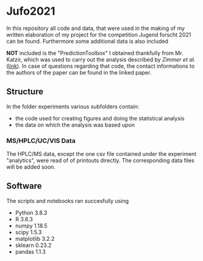 # Jufo2021

In this repository all code and data, that were used in the making of my written elaboration of my project for the competition Jugend forscht 2021 can be found. Furthermore some additional data is also included

**NOT** included is the "PredictionToolbox" I obtained thankfully from Mr. Katzir, which was used to carry out the analysis described by *Zimmer et al.* ([link](https://www.pnas.org/content/113/37/10442)). In case of questions regarding that code, the contact informations to the authors of the paper can be found in the linked paper.

## Structure

In the folder experiments various subfolders contain:
* the code used for creating figures and doing the statistical analysis
* the data on which the analysis was based upon

### MS/HPLC/UC/VIS Data

The HPLC/MS data, except the one csv file contained under the experiment "analytics", were read of of printouts directly. The corresponding data files will be added soon.

## Software

The scripts and notebooks ran succesfully using
* Python 3.8.3
* R 3.6.3
* numpy 1.18.5
* scipy 1.5.3
* matplotlib 3.2.2
* sklearn 0.23.2
* pandas 1.1.3